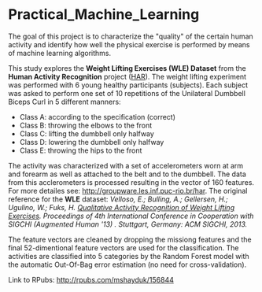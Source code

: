 # Practical_Machine_Learning


The goal of this project is to characterize the "quality" of the certain human activity and identify how well the physical exercise is performed by means of machine learning algorithms. 

This study explores the **Weight Lifting Exercises (WLE) Dataset** from the **Human Activity Recognition** project ([HAR](http://groupware.les.inf.puc-rio.br/har)). The weight lifting experiment was performed with 6 young healthy participants (subjects).  Each subject was asked to perform one set of 10 repetitions of the Unilateral Dumbbell Biceps Curl in 5
different manners: 
  
  * Class A: according to the specification (correct)
  * Class B: throwing the elbows to the front
  * Class C: lifting the dumbbell only halfway
  * Class D: lowering the dumbbell only halfway
  * Class E: throwing the hips to the front

The activity was characterized with a set of accelerometers worn at arm and forearm as well as attached to the belt and to the dumbbell. The data from this acclerometers is processed resulting in the  vector of 160 features.
For more detailes see: <http://groupware.les.inf.puc-rio.br/har>. The original reference for the **WLE** dataset: *Velloso, E.; Bulling, A.; Gellersen, H.; Ugulino, W.; Fuks, H. [Qualitative Activity Recognition of Weight Lifting Exercises](http://groupware.les.inf.puc-rio.br/work.jsf?p1=11201). Proceedings of 4th International Conference in Cooperation with SIGCHI (Augmented Human '13) . Stuttgart, Germany: ACM SIGCHI, 2013.*

The feature vectors are cleaned by dropping the missiong features and the final 52-dimentional feature vectors are used for the classification. The activities are classified into 5 categories by the Random Forest model with the automatic Out-Of-Bag error estimation (no need for cross-validation).

Link to RPubs: <http://rpubs.com/mshayduk/156844>
